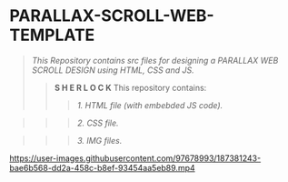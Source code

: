 # **PARALLAX-SCROLL-WEB-TEMPLATE**
>_This Repository contains src files for designing a PARALLAX WEB SCROLL DESIGN using HTML, CSS and JS._
>> **S H E R L O C K**
>>This repository contains:
>>>_1. HTML file (with embebded JS code)._

>>>_2. CSS file._

>>>_3. IMG files._


https://user-images.githubusercontent.com/97678993/187381243-bae6b568-dd2a-458c-b8ef-93454aa5eb89.mp4
